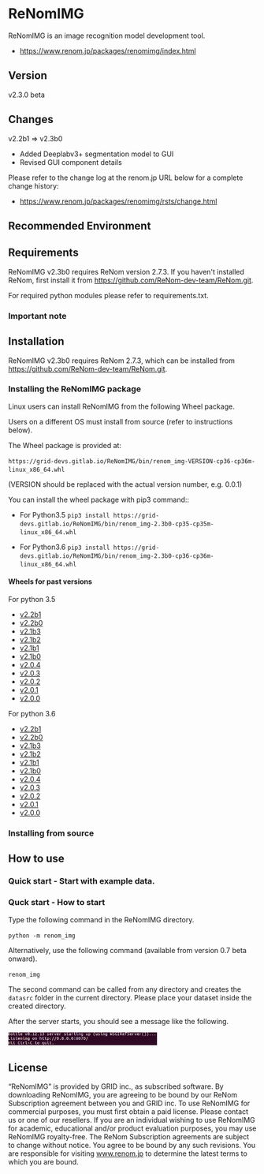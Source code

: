 # ReNomIMG

ReNomIMG is an image recognition model development tool.

- https://www.renom.jp/packages/renomimg/index.html


## Version

v2.3.0 beta


## Changes

v2.2b1 => v2.3b0

- Added Deeplabv3+ segmentation model to GUI
- Revised GUI component details

Please refer to the change log at the renom.jp URL below for a complete change history:

- https://www.renom.jp/packages/renomimg/rsts/change.html


## Recommended Environment


## Requirements

ReNomIMG v2.3b0 requires ReNom version 2.7.3.
If you haven't installed ReNom, first install it from https://github.com/ReNom-dev-team/ReNom.git.

For required python modules please refer to requirements.txt.


### Important note


## Installation

ReNomIMG v2.3b0 requires ReNom 2.7.3, which can be installed from https://github.com/ReNom-dev-team/ReNom.git.


### Installing the ReNomIMG package

Linux users can install ReNomIMG from the following Wheel package.

Users on a different OS must install from source (refer to instructions below).

The Wheel package is provided at:

`https://grid-devs.gitlab.io/ReNomIMG/bin/renom_img-VERSION-cp36-cp36m-linux_x86_64.whl`

(VERSION should be replaced with the actual version number, e.g. 0.0.1)

You can install the wheel package with pip3 command::

- For Python3.5
`pip3 install https://grid-devs.gitlab.io/ReNomIMG/bin/renom_img-2.3b0-cp35-cp35m-linux_x86_64.whl`

- For Python3.6
`pip3 install https://grid-devs.gitlab.io/ReNomIMG/bin/renom_img-2.3b0-cp36-cp36m-linux_x86_64.whl`


#### Wheels for past versions

For python 3.5
- [v2.2b1](https://renom.jp/docs/downloads/wheels/renom_img/renom_img-2.2b1-cp35-cp35m-linux_x86_64.whl)
- [v2.2b0](https://renom.jp/docs/downloads/wheels/renom_img/renom_img-2.2b0-cp35-cp35m-linux_x86_64.whl)
- [v2.1b3](https://renom.jp/docs/downloads/wheels/renom_img/renom_img-2.1b3-cp35-cp35m-linux_x86_64.whl)
- [v2.1b2](https://renom.jp/docs/downloads/wheels/renom_img/renom_img-2.1b2-cp35-cp35m-linux_x86_64.whl)
- [v2.1b1](https://renom.jp/docs/downloads/wheels/renom_img/renom_img-2.1b1-cp35-cp35m-linux_x86_64.whl)
- [v2.1b0](https://renom.jp/docs/downloads/wheels/renom_img/renom_img-2.1b0-cp35-cp35m-linux_x86_64.whl)
- [v2.0.4](https://renom.jp/docs/downloads/wheels/renom_img/renom_img-2.0.4-cp35-cp35m-linux_x86_64.whl)
- [v2.0.3](https://renom.jp/docs/downloads/wheels/renom_img/renom_img-2.0.3-cp35-cp35m-linux_x86_64.whl)
- [v2.0.2](https://renom.jp/docs/downloads/wheels/renom_img/renom_img-2.0.2-cp35-cp35m-linux_x86_64.whl)
- [v2.0.1](https://renom.jp/docs/downloads/wheels/renom_img/renom_img-2.0.1-cp35-cp35m-linux_x86_64.whl)
- [v2.0.0](https://renom.jp/docs/downloads/wheels/renom_img/renom_img-2.0.0-cp35-cp35m-linux_x86_64.whl)

For python 3.6
- [v2.2b1](https://renom.jp/docs/downloads/wheels/renom_img/renom_img-2.2b1-cp36-cp36m-linux_x86_64.whl)
- [v2.2b0](https://renom.jp/docs/downloads/wheels/renom_img/renom_img-2.2b0-cp36-cp36m-linux_x86_64.whl)
- [v2.1b3](https://renom.jp/docs/downloads/wheels/renom_img/renom_img-2.1b3-cp36-cp36m-linux_x86_64.whl)
- [v2.1b2](https://renom.jp/docs/downloads/wheels/renom_img/renom_img-2.1b2-cp36-cp36m-linux_x86_64.whl)
- [v2.1b1](https://renom.jp/docs/downloads/wheels/renom_img/renom_img-2.1b1-cp36-cp36m-linux_x86_64.whl)
- [v2.1b0](https://renom.jp/docs/downloads/wheels/renom_img/renom_img-2.1b0-cp36-cp36m-linux_x86_64.whl)
- [v2.0.4](https://renom.jp/docs/downloads/wheels/renom_img/renom_img-2.0.4-cp36-cp36m-linux_x86_64.whl)
- [v2.0.3](https://renom.jp/docs/downloads/wheels/renom_img/renom_img-2.0.3-cp36-cp36m-linux_x86_64.whl)
- [v2.0.2](https://renom.jp/docs/downloads/wheels/renom_img/renom_img-2.0.2-cp36-cp36m-linux_x86_64.whl)
- [v2.0.1](https://renom.jp/docs/downloads/wheels/renom_img/renom_img-2.0.1-cp36-cp36m-linux_x86_64.whl)
- [v2.0.0](https://renom.jp/docs/downloads/wheels/renom_img/renom_img-2.0.0-cp36-cp36m-linux_x86_64.whl)


### Installing from source


## How to use


### Quick start - Start with example data.


### Quck start - How to start

Type the following command in the ReNomIMG directory.

`python -m renom_img`

Alternatively, use the following command (available from version 0.7 beta onward).

`renom_img`

The second command can be called from any directory and creates the `datasrc` folder in the current directory.
Please place your dataset inside the created directory.

After the server starts, you should see a message like the following.

<img src='./js/static/img/server_run.png' width='60%'/>


## License

“ReNomIMG” is provided by GRID inc., as subscribed software.  By downloading ReNomIMG, you are agreeing to be bound by our ReNom Subscription agreement between you and GRID inc.
To use ReNomIMG for commercial purposes, you must first obtain a paid license. Please contact us or one of our resellers.  If you are an individual wishing to use ReNomIMG for academic, educational and/or product evaluation purposes, you may use ReNomIMG royalty-free.
The ReNom Subscription agreements are subject to change without notice. You agree to be bound by any such revisions. You are responsible for visiting www.renom.jp to determine the latest terms to which you are bound.


